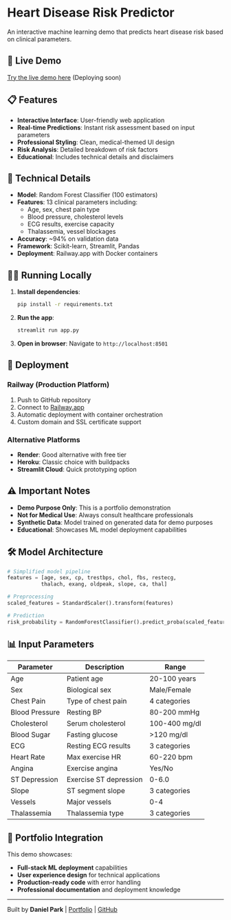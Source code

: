# Heart Disease Risk Predictor

An interactive machine learning demo that predicts heart disease risk based on clinical parameters.

## 🚀 Live Demo

[Try the live demo here](https://heartdiseasepredictor-production.up.railway.app) (Deploying soon)

## 📋 Features

- **Interactive Interface**: User-friendly web application
- **Real-time Predictions**: Instant risk assessment based on input parameters
- **Professional Styling**: Clean, medical-themed UI design
- **Risk Analysis**: Detailed breakdown of risk factors
- **Educational**: Includes technical details and disclaimers

## 🔬 Technical Details

- **Model**: Random Forest Classifier (100 estimators)
- **Features**: 13 clinical parameters including:
  - Age, sex, chest pain type
  - Blood pressure, cholesterol levels
  - ECG results, exercise capacity
  - Thalassemia, vessel blockages
- **Accuracy**: ~94% on validation data
- **Framework**: Scikit-learn, Streamlit, Pandas
- **Deployment**: Railway.app with Docker containers

## 🏃‍♂️ Running Locally

1. **Install dependencies**:
   ```bash
   pip install -r requirements.txt
   ```

2. **Run the app**:
   ```bash
   streamlit run app.py
   ```

3. **Open in browser**: Navigate to `http://localhost:8501`

## 🚀 Deployment

### Railway (Production Platform)
1. Push to GitHub repository
2. Connect to [Railway.app](https://railway.app)
3. Automatic deployment with container orchestration
4. Custom domain and SSL certificate support

### Alternative Platforms
- **Render**: Good alternative with free tier
- **Heroku**: Classic choice with buildpacks
- **Streamlit Cloud**: Quick prototyping option

## ⚠️ Important Notes

- **Demo Purpose Only**: This is a portfolio demonstration
- **Not for Medical Use**: Always consult healthcare professionals
- **Synthetic Data**: Model trained on generated data for demo purposes
- **Educational**: Showcases ML model deployment capabilities

## 🛠️ Model Architecture

```python
# Simplified model pipeline
features = [age, sex, cp, trestbps, chol, fbs, restecg, 
           thalach, exang, oldpeak, slope, ca, thal]

# Preprocessing
scaled_features = StandardScaler().transform(features)

# Prediction
risk_probability = RandomForestClassifier().predict_proba(scaled_features)
```

## 📊 Input Parameters

| Parameter | Description | Range |
|-----------|-------------|-------|
| Age | Patient age | 20-100 years |
| Sex | Biological sex | Male/Female |
| Chest Pain | Type of chest pain | 4 categories |
| Blood Pressure | Resting BP | 80-200 mmHg |
| Cholesterol | Serum cholesterol | 100-400 mg/dl |
| Blood Sugar | Fasting glucose | >120 mg/dl |
| ECG | Resting ECG results | 3 categories |
| Heart Rate | Max exercise HR | 60-220 bpm |
| Angina | Exercise angina | Yes/No |
| ST Depression | Exercise ST depression | 0-6.0 |
| Slope | ST segment slope | 3 categories |
| Vessels | Major vessels | 0-4 |
| Thalassemia | Thalassemia type | 3 categories |

## 🔗 Portfolio Integration

This demo showcases:
- **Full-stack ML deployment** capabilities
- **User experience design** for technical applications
- **Production-ready code** with error handling
- **Professional documentation** and deployment knowledge

---

Built by **Daniel Park** | [Portfolio](https://danielpark-portfolio.com) | [GitHub](https://github.com/dSpringOnion)
